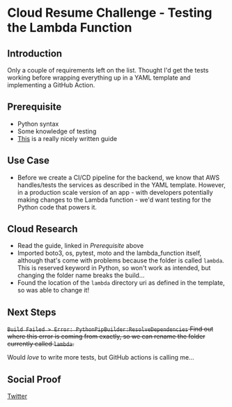 # Cloud Resume Challenge - Testing the Lambda Function

## Introduction

Only a couple of requirements left on the list. Thought I'd get the tests working before wrapping everything up in a YAML template and implementing a GitHub Action.

## Prerequisite

- Python syntax
- Some knowledge of testing
- [This](https://realpython.com/python-testing/) is a really nicely written guide

## Use Case

- Before we create a CI/CD pipeline for the backend, we know that AWS handles/tests the services as described in the YAML template. However, in a production scale version of an app - with developers potentially making changes to the Lambda function - we'd want testing for the Python code that powers it.

## Cloud Research

- Read the guide, linked in _Prerequisite_ above
- Imported boto3, os, pytest, moto and the lambda_function itself, although that's come with problems because the folder is called `lambda`. This is reserved keyword in Python, so won't work as intended, but changing the folder name breaks the build...
- Found the location of the `lambda` directory uri as defined in the template, so was able to change it!

## Next Steps

~~`Build Failed > Error: PythonPipBuilder:ResolveDependencies`
Find out where this error is coming from exactly, so we can rename the folder currently called `lambda`.~~

Would _love_ to write more tests, but GitHub actions is calling me...

## Social Proof

[Twitter](https://twitter.com/_notwaving/status/1342815330222149632?s=20)
